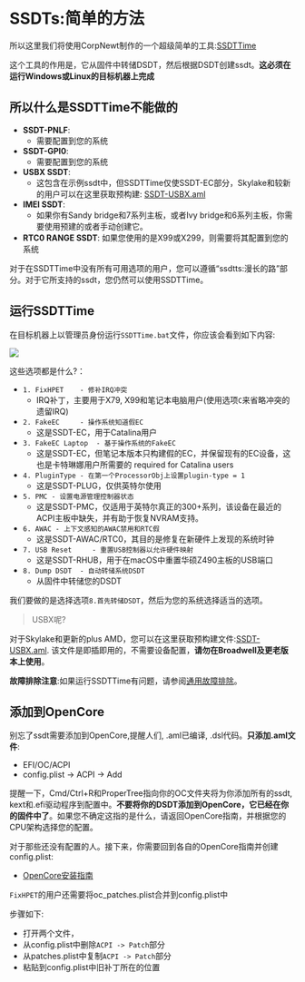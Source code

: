 # SSDTs:简单的方法

所以这里我们将使用CorpNewt制作的一个超级简单的工具:[SSDTTime](https://github.com/corpnewt/SSDTTime)

这个工具的作用是，它从固件中转储DSDT，然后根据DSDT创建ssdt。**这必须在运行Windows或Linux的目标机器上完成**

## 所以什么是SSDTTime不能做的

* **SSDT-PNLF**:
  * 需要配置到您的系统
* **SSDT-GPI0**:
  * 需要配置到您的系统
* **USBX SSDT**:
  * 这包含在示例ssdt中，但SSDTTime仅使SSDT-EC部分，Skylake和较新的用户可以在这里获取预构建: [SSDT-USBX.aml](https://github.com/dortania/OpenCore-Post-Install/blob/master/extra-files/SSDT-USBX.aml)
* **IMEI SSDT**:
  * 如果你有Sandy bridge和7系列主板，或者Ivy bridge和6系列主板，你需要使用预建的或者手动创建它。
* **RTC0 RANGE SSDT**:
  如果您使用的是X99或X299，则需要将其配置到您的系统

对于在SSDTTime中没有所有可用选项的用户，您可以遵循“ssdtts:漫长的路”部分。对于它所支持的ssdt，您仍然可以使用SSDTTime。

## 运行SSDTTime

在目标机器上以管理员身份运行`SSDTTime.bat`文件，你应该会看到如下内容:

![](../images/ssdt-easy-md/ssdttime.png)

这些选项都是什么?：

* `1. FixHPET    - 修补IRQ冲突`
  * IRQ补丁，主要用于X79, X99和笔记本电脑用户(使用选项`C`来省略冲突的遗留IRQ)
* `2. FakeEC     - 操作系统知道假EC`
  * 这是SSDT-EC，用于Catalina用户
* `3. FakeEC Laptop  - 基于操作系统的FakeEC`
  * 这是SSDT-EC，但笔记本版本只构建假的EC，并保留现有的EC设备，这也是卡特琳娜用户所需要的 required for Catalina users
* `4. PluginType - 在第一个ProcessorObj上设置plugin-type = 1`
  * 这是SSDT-PLUG，仅供英特尔使用
* `5. PMC - 设置电源管理控制器状态`
  * 这是SSDT-PMC，仅适用于英特尔真正的300+系列，该设备在最近的ACPI主板中缺失，并有助于恢复NVRAM支持。
* `6. AWAC - 上下文感知的AWAC禁用和RTC假`
  * 这是SSDT-AWAC/RTC0，其目的是修复在新硬件上发现的系统时钟
* `7. USB Reset     - 重置USB控制器以允许硬件映射`
  * 这是SSDT-RHUB，用于在macOS中重置华硕Z490主板的USB端口
* `8. Dump DSDT  - 自动转储系统DSDT`
  * 从固件中转储您的DSDT

我们要做的是选择选项`8.首先转储DSDT`，然后为您的系统选择适当的选项。

> USBX呢?

对于Skylake和更新的plus AMD，您可以在这里获取预构建文件:[SSDT-USBX.aml](https://github.com/dortania/OpenCore-Post-Install/blob/master/extra-files/SSDT-USBX.aml). 该文件是即插即用的，不需要设备配置，**请勿在Broadwell及更老版本上使用**。

**故障排除注意**:如果运行SSDTTime有问题，请参阅[通用故障排除](https://sumingyd.github.io/OpenCore-Install-Guide/troubleshooting/troubleshooting.html)。

## 添加到OpenCore

别忘了ssdt需要添加到OpenCore,提醒人们, .aml已编译, .dsl代码。**只添加.aml文件**:

* EFI/OC/ACPI
* config.plist -> ACPI -> Add

提醒一下，Cmd/Ctrl+R和ProperTree指向你的OC文件夹将为你添加所有的ssdt, kext和.efi驱动程序到配置中。**不要将你的DSDT添加到OpenCore，它已经在你的固件中了**。如果您不确定这指的是什么，请返回OpenCore指南，并根据您的CPU架构选择您的配置。

对于那些还没有配置的人。接下来，你需要回到各自的OpenCore指南并创建config.plist:

* [OpenCore安装指南](https://sumingyd.github.io/OpenCore-Install-Guide/)

`FixHPET`的用户还需要将oc_patches.plist合并到config.plist中

步骤如下:

* 打开两个文件，
* 从config.plist中删除`ACPI -> Patch`部分
* 从patches.plist中复制`ACPI -> Patch`部分
* 粘贴到config.plist中旧补丁所在的位置
